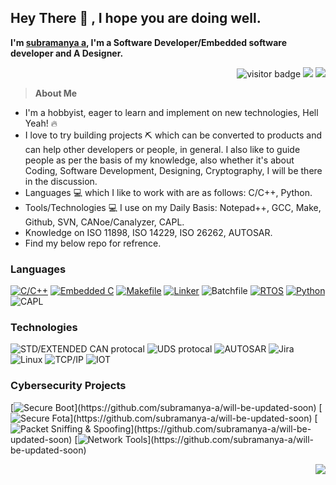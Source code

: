 ## Hey There 👋 , I hope you are doing well.
**I'm [subramanya a](https://www.github.com/subramanya-a), I'm a Software Developer/Embedded software developer and A Designer.** 

<p  align="right">
  <img src="https://visitor-badge.laobi.icu/badge?page_id=subramanya-a" alt="visitor badge"/>
  <img src="https://badgen.net/badge/Open%20Source%20%3F/Yes%21/blue?icon=github">
  <img src="https://img.shields.io/badge/License-GPLv3-blue.svg">
</p>


> **About Me**
- I'm a hobbyist, eager to learn and implement on new technologies, Hell Yeah! 🔥
- I love to try building projects ⛏️ which can be converted to products and can help other developers or people, in general. I also like to guide people as per the basis of my knowledge, also whether it's about Coding, Software Development, Designing, Cryptography, I will be there in the discussion. 
- Languages 💻  which I like to work with are as follows: C/C++, Python.
- Tools/Technologies 💻  I use on my Daily Basis: Notepad++, GCC, Make, Github, SVN, CANoe/Canalyzer, CAPL.
- Knowledge on  ISO 11898, ISO 14229, ISO 26262, AUTOSAR.
- Find my below repo for refrence.

### Languages
[![C/C++](https://img.shields.io/badge/-C%2FC++-000?&logo=c%2b%2b&logoColor=00599C)](https://github.com/subramanya-a/will-be-updated-soon)
[![Embedded C](https://img.shields.io/badge/Embedded%20C-000?&logo=Embedded%20C)](https://github.com/subramanya-a/will-be-updated-soon)
[![Makefile](https://img.shields.io/badge/-makefile-000?&logo=makefile&logoColor=ddc508)](https://github.com/subramanya-a/will-be-updated-soon)
[![Linker](https://img.shields.io/badge/-Linker-000?&logo=Linker&logoColor=007396)](https://github.com/subramanya-a/will-be-updated-soon)
![Batchfile](https://img.shields.io/badge/-Batchfile-000?&logo=Batchfile&logoColor=007ACC)
[![RTOS](https://img.shields.io/badge/-RTOS-000?&logo=RTOS)](https://github.com/subramanya-a/will-be-updated-soon)
[![Python](https://img.shields.io/badge/-Python-000?&logo=python)](https://github.com/subramanya-a/will-be-updated-soon)
![CAPL](https://img.shields.io/badge/-CAPL-000?&logo=CAPL)


### Technologies

![STD/EXTENDED CAN protocal](https://img.shields.io/badge/-STD%2FEXTENDED%20CAN-000?&logo=STD%2FEXTENDED%20CAN)
![UDS protocal](https://img.shields.io/badge/-UDS-000?&logo=UDS)
![AUTOSAR](https://img.shields.io/badge/-AUTOSAR-000?&logo=AUTOSAR&logoColor=FF9900)
![Jira](https://img.shields.io/badge/-Jira-000?&logo=Jira-Software&logoColor=0052CC)
![Linux](https://img.shields.io/badge/-Linux-000?&logo=Linux&logoColor=FCC624)
![TCP/IP](https://img.shields.io/badge/-TCP%2FIP-000?&logo=Cisco)
![IOT](https://img.shields.io/badge/-IOT-000?&logo=IOT)


### Cybersecurity Projects

[![Secure Boot](https://img.shields.io/badge/-Secure%20Boot-000?)](https://github.com/subramanya-a/will-be-updated-soon)
[![Secure Fota](https://img.shields.io/badge/-Secure%20Fota-000?)](https://github.com/subramanya-a/will-be-updated-soon)
[![Packet Sniffing & Spoofing](https://img.shields.io/badge/-🗂%20Packet%20Sniffing%20%26%20Spoofing-000?)](https://github.com/subramanya-a/will-be-updated-soon)
[![Network Tools](https://img.shields.io/badge/-🌐%20Network%20Tools-000?)](https://github.com/subramanya-a/will-be-updated-soon)

<p  align="right">  
  <img src="http://ForTheBadge.com/images/badges/built-with-love.svg">
</p>

<!---
<img alt="Github Stats" height="200" src="https://github-readme-stats.vercel.app/api?username=subramanya-a&theme=graywhite&show_icons=true&include_all_commits=true" />
--->


<!---
Subramanya-a/Subramanya-a is a ✨ special ✨ repository because its `README.md` (this file) appears on your GitHub profile.
You can click the Preview link to take a look at your changes.
--->
